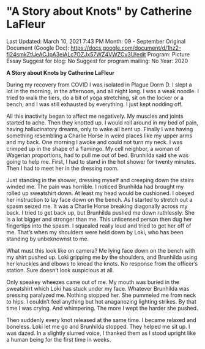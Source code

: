 # "A Story about Knots" by Catherine LaFleur

Last Updated: March 10, 2021 7:43 PM
Month: 09 - September
Original Document (Google Doc): https://docs.google.com/document/d/1hz2-fi24smkZtUeACJpA3eiALc7OZJx57WZ4VWZCv3U/edit
Program: Picture Essay
Suggest for blog: No
Suggest for program mailing: No
Year: 2020

**A Story about Knots by Catherine LaFleur**

During my recovery from COVID I was isolated in Plague Dorm D. I slept a lot in the morning, in the afternoon, and all night long. I was a weak noodle. I tried to walk the tiers, do a bit of yoga stretching, sit on the locker or a bench, and I was still exhausted by everything. I just kept nodding off.

All this inactivity began to affect me negatively. My muscles and joints started to ache. Then they knotted up. I would roll around in my bed of pain, having hallucinatory dreams, only to wake all bent up. Finally I was having something resembling a Charlie Horse in weird places like my upper arms and my back. One morning I awoke and could not turn my neck. I was crimped up in the shape of a flamingo. My cell neighbor, a woman of Wagerian proportions, had to pull me out of bed. Brunhilda said she was going to help me. First, I had to stand in the hot shower for twenty minutes. Then I had to meet her in the dressing room.

Just standing in the shower, dressing myself and creeping down the stairs winded me. The pain was horrible. I noticed Brunhilda had brought my rolled up sweatshirt down. At least my head would be cushioned. I obeyed her instruction to lay face down on the bench. As I started to stretch out a spasm seized me. It was a Charlie Horse breaking diagonally across my back. I tried to get back up, but Brunhilda pushed me down ruthlessly. She is a lot bigger and stronger than me. This unlicensed person then dug her fingertips into the spasm. I squealed really loud and tried to get her off of me. That’s when my shoulders were held down by Loki, who has been standing by unbeknownst to me.

What must this look like on camera? Me lying face down on the bench with my shirt pushed up. Loki gripping me by the shoulders, and Brunhilda using her knuckles and elbows to knead the knots. No response from the officer’s station. Sure doesn’t look suspicious at all.

Only speakey wheezes came out of me. My mouth was buried in the sweatshirt which Loki has stuck under my face. Whatever Brunhilda was pressing paralyzed me. Nothing stopped her. She pummeled me from neck to hips. I couldn’t feel anything but hot anaganozing lighting strikes. By that time I was crying. And whimpering. The more I wept the harder she pushed.

Then suddenly every knot released at the same time. I became relaxed and boneless. Loki let me go and Brunhilda stopped. They helped me sit up. I was dazed. In a slightly slurred voice, I thanked them as I stood upright like a human being for the first time in weeks.